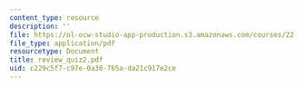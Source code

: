 ```yaml
---
content_type: resource
description: ''
file: https://ol-ocw-studio-app-production.s3.amazonaws.com/courses/22-101-applied-nuclear-physics-fall-2006/c229c5f7c97e0a30765ada21c917e2ce_review_quiz2.pdf
file_type: application/pdf
resourcetype: Document
title: review_quiz2.pdf
uid: c229c5f7-c97e-0a30-765a-da21c917e2ce
---
```

